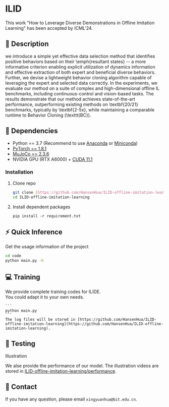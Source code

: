 # ILID
This work "How to Leverage Diverse Demonstrations in Offline Imitation Learning" has been accepted by ICML'24.
## :page_facing_up: Description
we introduce a simple yet effective data selection method that identifies positive behaviors based on their \emph{resultant states} -- a more informative criterion enabling explicit utilization of dynamics information and effective extraction of both expert and beneficial diverse behaviors. Further, we devise a lightweight behavior cloning algorithm capable of leveraging the expert and selected data correctly. In the experiments, we evaluate our method on a suite of complex and high-dimensional offline IL benchmarks, including continuous-control and vision-based tasks. The results demonstrate that our method achieves state-of-the-art performance, outperforming existing methods on \textbf{20/21} benchmarks, typically by \textbf{2-5x}, while maintaining a comparable runtime to Behavior Cloning (\texttt{BC}).
## :wrench: Dependencies
- Python == 3.7 (Recommend to use [Anaconda](https://www.anaconda.com/download/#linux) or [Miniconda](https://docs.conda.io/en/latest/miniconda.html))
- [PyTorch == 1.8.1](https://pytorch.org/)
- [MuJoCo == 2.3.6](http://www.mujoco.org) 
- NVIDIA GPU (RTX A6000) + [CUDA 11.1](https://developer.nvidia.com/cuda-downloads)
### Installation
1. Clone repo
    ```bash
    git clone [https://github.com/HansenHua/ILID-offline-imitation-learning.git](https://github.com/HansenHua/ILID-offline-imitation-learning.git)
    cd ILID-offline-imitation-learning
    ```
2. Install dependent packages
    ```
    pip install -r requirement.txt
    ```
## :zap: Quick Inference

Get the usage information of the project
```bash
cd code
python main.py -h
```

## :computer: Training

We provide complete training codes for ILIDE.<br>
You could adapt it to your own needs.

	```
    python main.py
	```
	The log files will be stored in [https://github.com/HansenHua/ILID-offline-imitation-learning](https://github.com/HansenHua/ILID-offline-imitation-learning).
## :checkered_flag: Testing
Illustration

We alse provide the performance of our model. The illustration videos are stored in [ILID-offline-imitation-learning/performance](https://github.com/HansenHua/ILID-offline-imitation-learning/tree/main/performance).

## :e-mail: Contact

If you have any question, please email `xingyuanhua@bit.edu.cn`.
